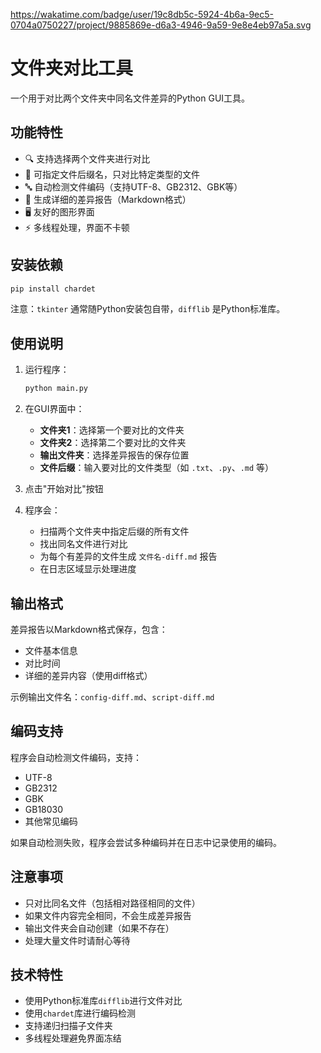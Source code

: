 https://wakatime.com/badge/user/19c8db5c-5924-4b6a-9ec5-0704a0750227/project/9885869e-d6a3-4946-9a59-9e8e4eb97a5a.svg

# 文件夹对比工具

一个用于对比两个文件夹中同名文件差异的Python GUI工具。

## 功能特性

- 🔍 支持选择两个文件夹进行对比
- 📁 可指定文件后缀名，只对比特定类型的文件
- 🔤 自动检测文件编码（支持UTF-8、GB2312、GBK等）
- 📝 生成详细的差异报告（Markdown格式）
- 🖥️ 友好的图形界面
- ⚡ 多线程处理，界面不卡顿

## 安装依赖

```bash
pip install chardet
```

注意：`tkinter` 通常随Python安装包自带，`difflib` 是Python标准库。

## 使用说明

1. 运行程序：
   ```bash
   python main.py
   ```

2. 在GUI界面中：
   - **文件夹1**：选择第一个要对比的文件夹
   - **文件夹2**：选择第二个要对比的文件夹
   - **输出文件夹**：选择差异报告的保存位置
   - **文件后缀**：输入要对比的文件类型（如 `.txt`、`.py`、`.md` 等）

3. 点击"开始对比"按钮

4. 程序会：
   - 扫描两个文件夹中指定后缀的所有文件
   - 找出同名文件进行对比
   - 为每个有差异的文件生成 `文件名-diff.md` 报告
   - 在日志区域显示处理进度

## 输出格式

差异报告以Markdown格式保存，包含：
- 文件基本信息
- 对比时间
- 详细的差异内容（使用diff格式）

示例输出文件名：`config-diff.md`、`script-diff.md`

## 编码支持

程序会自动检测文件编码，支持：
- UTF-8
- GB2312
- GBK
- GB18030
- 其他常见编码

如果自动检测失败，程序会尝试多种编码并在日志中记录使用的编码。

## 注意事项

- 只对比同名文件（包括相对路径相同的文件）
- 如果文件内容完全相同，不会生成差异报告
- 输出文件夹会自动创建（如果不存在）
- 处理大量文件时请耐心等待

## 技术特性

- 使用Python标准库`difflib`进行文件对比
- 使用`chardet`库进行编码检测
- 支持递归扫描子文件夹
- 多线程处理避免界面冻结
